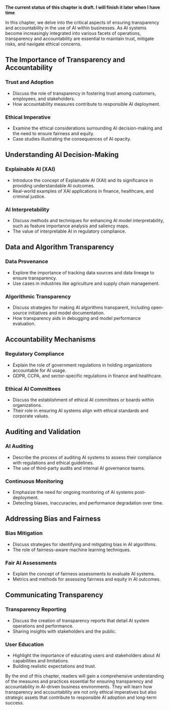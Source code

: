 **The current status of this chapter is draft. I will finish it later when I have time**

In this chapter, we delve into the critical aspects of ensuring transparency and accountability in the use of AI within businesses. As AI systems become increasingly integrated into various facets of operations, transparency and accountability are essential to maintain trust, mitigate risks, and navigate ethical concerns.

The Importance of Transparency and Accountability
-------------------------------------------------

### Trust and Adoption

* Discuss the role of transparency in fostering trust among customers, employees, and stakeholders.
* How accountability measures contribute to responsible AI deployment.

### Ethical Imperative

* Examine the ethical considerations surrounding AI decision-making and the need to ensure fairness and equity.
* Case studies illustrating the consequences of AI opacity.

Understanding AI Decision-Making
--------------------------------

### Explainable AI (XAI)

* Introduce the concept of Explainable AI (XAI) and its significance in providing understandable AI outcomes.
* Real-world examples of XAI applications in finance, healthcare, and criminal justice.

### AI Interpretability

* Discuss methods and techniques for enhancing AI model interpretability, such as feature importance analysis and saliency maps.
* The value of interpretable AI in regulatory compliance.

Data and Algorithm Transparency
-------------------------------

### Data Provenance

* Explore the importance of tracking data sources and data lineage to ensure transparency.
* Use cases in industries like agriculture and supply chain management.

### Algorithmic Transparency

* Discuss strategies for making AI algorithms transparent, including open-source initiatives and model documentation.
* How transparency aids in debugging and model performance evaluation.

Accountability Mechanisms
-------------------------

### Regulatory Compliance

* Explain the role of government regulations in holding organizations accountable for AI usage.
* GDPR, CCPA, and sector-specific regulations in finance and healthcare.

### Ethical AI Committees

* Discuss the establishment of ethical AI committees or boards within organizations.
* Their role in ensuring AI systems align with ethical standards and corporate values.

Auditing and Validation
-----------------------

### AI Auditing

* Describe the process of auditing AI systems to assess their compliance with regulations and ethical guidelines.
* The use of third-party audits and internal AI governance teams.

### Continuous Monitoring

* Emphasize the need for ongoing monitoring of AI systems post-deployment.
* Detecting biases, inaccuracies, and performance degradation over time.

Addressing Bias and Fairness
----------------------------

### Bias Mitigation

* Discuss strategies for identifying and mitigating bias in AI algorithms.
* The role of fairness-aware machine learning techniques.

### Fair AI Assessments

* Explain the concept of fairness assessments to evaluate AI systems.
* Metrics and methods for assessing fairness and equity in AI outcomes.

Communicating Transparency
--------------------------

### Transparency Reporting

* Discuss the creation of transparency reports that detail AI system operations and performance.
* Sharing insights with stakeholders and the public.

### User Education

* Highlight the importance of educating users and stakeholders about AI capabilities and limitations.
* Building realistic expectations and trust.

By the end of this chapter, readers will gain a comprehensive understanding of the measures and practices essential for ensuring transparency and accountability in AI-driven business environments. They will learn how transparency and accountability are not only ethical imperatives but also strategic assets that contribute to responsible AI adoption and long-term success.
